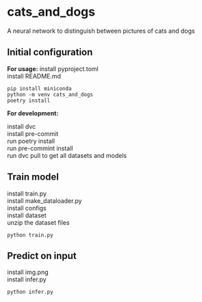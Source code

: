 # cats_and_dogs
A neural network to distinguish between pictures of cats and dogs

## Initial configuration
**For usage:**
install pyproject.toml  
install README.md  
```
pip install miniconda
python -m venv cats_and_dogs
poetry install
```

**For development:**

install dvc  
install pre-commit  
run poetry install  
run pre-commint install  
run dvc pull to get all datasets and models  

## Train model
install train.py  
install make_dataloader.py  
install configs  
install dataset  
unzip the dataset files  
```
python train.py
```

## Predict on input
install img.png  
install infer.py  
```
python infer.py
```
